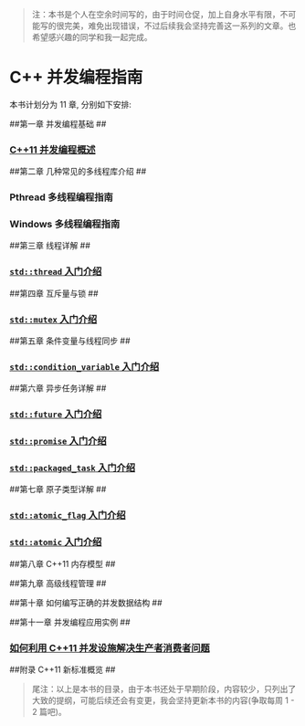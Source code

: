 ﻿> 注：本书是个人在空余时间写的，由于时间仓促，加上自身水平有限，不可能写的很完美，难免出现错误，不过后续我会坚持完善这一系列的文章。也希望感兴趣的同学和我一起完成。


# C++ 并发编程指南 #
本书计划分为 11 章, 分别如下安排:

##第一章 并发编程基础 ##

### [C++11 并发编程概述](https://github.com/forhappy/A-Detailed-Cplusplus-Concurrency-Tutorial/blob/master/zh/chapter1-Introduction/Cplusplus-Concurrency-Introduction.md "C++11 并发编程概述") ###


##第二章 几种常见的多线程库介绍 ##

### Pthread 多线程编程指南 ###

### Windows 多线程编程指南 ###


##第三章 线程详解  ##

### [`std::thread` 入门介绍](https://github.com/forhappy/A-Detailed-Cplusplus-Concurrency-Tutorial/blob/master/zh/chapter3-Thread/Introduction-to-Thread.md "std::thread 入门介绍") ###


##第四章 互斥量与锁 ##

### [`std::mutex` 入门介绍](https://github.com/forhappy/A-Detailed-Cplusplus-Concurrency-Tutorial/blob/master/zh/chapter4-Mutex/Introduction-to-Mutex.md "std::mutex 入门介绍") ###


##第五章 条件变量与线程同步 ##

### [`std::condition_variable` 入门介绍](https://github.com/forhappy/A-Detailed-Cplusplus-Concurrency-Tutorial/blob/master/zh/chapter5-Condition-Variable/Introduction-to-Condition-Variable.md "std::condition_variable 入门介绍") ###

##第六章 异步任务详解 ##

### [`std::future` 入门介绍](https://github.com/forhappy/A-Detailed-Cplusplus-Concurrency-Tutorial/blob/master/zh/chapter6-Future/Introduction-to-Future-future%26shared_future.md "std::future 入门介绍") ###

### [`std::promise` 入门介绍](https://github.com/forhappy/A-Detailed-Cplusplus-Concurrency-Tutorial/blob/master/zh/chapter6-Future/Introduction-to-Future-promise.md "std::promise 入门介绍") ###

### [`std::packaged_task` 入门介绍](https://github.com/forhappy/A-Detailed-Cplusplus-Concurrency-Tutorial/blob/master/zh/chapter6-Future/Introduction-to-Future-packaged_task.md "std::packaged_task 入门介绍") ###


##第七章 原子类型详解  ##


### [`std::atomic_flag` 入门介绍](https://github.com/forhappy/A-Detailed-Cplusplus-Concurrency-Tutorial/blob/master/zh/chapter7-Atomic/Introduction-to-Atomic-atomic_flag.md "std::atomic_flag 入门介绍") ###

### [ `std::atomic` 入门介绍](https://github.com/forhappy/A-Detailed-Cplusplus-Concurrency-Tutorial/blob/master/zh/chapter7-Atomic/Introduction-to-Atomic-atomic.md "std::atomic 入门介绍") ###


##第八章 C++11 内存模型 ##


##第九章 高级线程管理 ##


##第十章 如何编写正确的并发数据结构 ##


##第十一章 并发编程应用实例 ##

### [如何利用 C++11 并发设施解决生产者消费者问题](https://github.com/forhappy/A-Detailed-Cplusplus-Concurrency-Tutorial/blob/master/zh/chapter10-application/Producer-Consum.md "如何利用 C++11 并发设施解决生产者消费者问题") ###


##附录 C++11 新标准概览 ##


> 尾注：以上是本书的目录，由于本书还处于早期阶段，内容较少，只列出了大致的提纲，可能后续还会有变更，我会坚持更新本书的内容(争取每周 1 - 2 篇吧)。